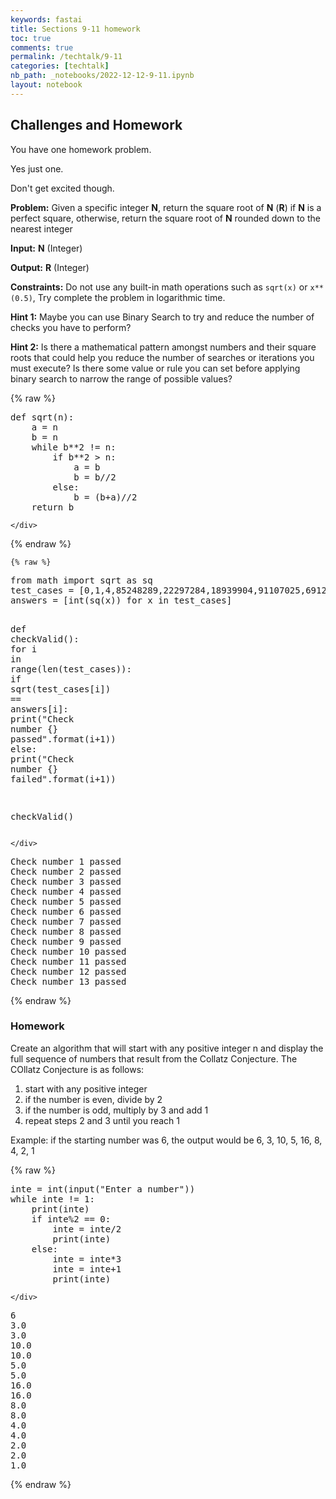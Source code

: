 ```yaml
---
keywords: fastai
title: Sections 9-11 homework
toc: true
comments: true
permalink: /techtalk/9-11
categories: [techtalk]
nb_path: _notebooks/2022-12-12-9-11.ipynb
layout: notebook
---
```


<!--
#################################################
### THIS FILE WAS AUTOGENERATED! DO NOT EDIT! ###
#################################################
# file to edit: _notebooks/2022-12-12-9-11.ipynb
-->

<div class="container" id="notebook-container">
        
<div class="cell border-box-sizing text_cell rendered"><div class="inner_cell">
<div class="text_cell_render border-box-sizing rendered_html">
<h2 id="Challenges-and-Homework">Challenges and Homework<a class="anchor-link" href="#Challenges-and-Homework"> </a></h2><p>You have one homework problem.</p>
<p>Yes just one.</p>
<p>Don't get excited though.</p>
<p><strong>Problem:</strong> Given a specific integer <strong>N</strong>, return the square root of <strong>N</strong> (<strong>R</strong>) if <strong>N</strong> is a perfect square, otherwise, return the square root of <strong>N</strong> rounded down to the nearest integer</p>
<p><strong>Input:</strong> <strong>N</strong> (Integer)</p>
<p><strong>Output:</strong> <strong>R</strong> (Integer)</p>
<p><strong>Constraints:</strong> Do not use any built-in math operations such as <code>sqrt(x)</code> or <code>x**(0.5)</code>, Try complete the problem in logarithmic time.</p>
<p><strong>Hint 1:</strong> Maybe you can use Binary Search to try and reduce the number of checks you have to perform?</p>
<p><strong>Hint 2:</strong> Is there a mathematical pattern amongst numbers and their square roots that could help you reduce the number of searches or iterations you must execute? Is there some value or rule you can set before applying binary search to narrow the range of possible values?</p>

</div>
</div>
</div>
    {% raw %}
    
<div class="cell border-box-sizing code_cell rendered">
<div class="input">

<div class="inner_cell">
    <div class="input_area">
<div class=" highlight hl-ipython3"><pre><span></span><span class="k">def</span> <span class="nf">sqrt</span><span class="p">(</span><span class="n">n</span><span class="p">):</span>
    <span class="n">a</span> <span class="o">=</span> <span class="n">n</span>
    <span class="n">b</span> <span class="o">=</span> <span class="n">n</span>
    <span class="k">while</span> <span class="n">b</span><span class="o">**</span><span class="mi">2</span> <span class="o">!=</span> <span class="n">n</span><span class="p">:</span>
        <span class="k">if</span> <span class="n">b</span><span class="o">**</span><span class="mi">2</span> <span class="o">&gt;</span> <span class="n">n</span><span class="p">:</span>
            <span class="n">a</span> <span class="o">=</span> <span class="n">b</span>
            <span class="n">b</span> <span class="o">=</span> <span class="n">b</span><span class="o">//</span><span class="mi">2</span>
        <span class="k">else</span><span class="p">:</span>
            <span class="n">b</span> <span class="o">=</span> <span class="p">(</span><span class="n">b</span><span class="o">+</span><span class="n">a</span><span class="p">)</span><span class="o">//</span><span class="mi">2</span>
    <span class="k">return</span> <span class="n">b</span>
</pre></div>

    </div>
</div>
</div>

</div>
    {% endraw %}

    {% raw %}
    
<div class="cell border-box-sizing code_cell rendered">
<div class="input">

<div class="inner_cell">
    <div class="input_area">
<div class=" highlight hl-ipython3"><pre><span></span><span class="kn">from</span> <span class="nn">math</span> <span class="kn">import</span> <span class="n">sqrt</span> <span class="k">as</span> <span class="n">sq</span>
<span class="n">test_cases</span> <span class="o">=</span> <span class="p">[</span><span class="mi">0</span><span class="p">,</span><span class="mi">1</span><span class="p">,</span><span class="mi">4</span><span class="p">,</span><span class="mi">85248289</span><span class="p">,</span><span class="mi">22297284</span><span class="p">,</span><span class="mi">18939904</span><span class="p">,</span><span class="mi">91107025</span><span class="p">,</span><span class="mi">69122596</span><span class="p">,</span><span class="mi">9721924</span><span class="p">,</span><span class="mi">37810201</span><span class="p">,</span><span class="mi">1893294144</span><span class="p">,</span><span class="mi">8722812816</span><span class="p">,</span><span class="mi">644398225</span><span class="p">]</span>
<span class="n">answers</span> <span class="o">=</span> <span class="p">[</span><span class="nb">int</span><span class="p">(</span><span class="n">sq</span><span class="p">(</span><span class="n">x</span><span class="p">))</span> <span class="k">for</span> <span class="n">x</span> <span class="ow">in</span> <span class="n">test_cases</span><span class="p">]</span>


<span class="k">def</span> <span class="nf">checkValid</span><span class="p">():</span>
    <span class="k">for</span> <span class="n">i</span> <span class="ow">in</span> <span class="nb">range</span><span class="p">(</span><span class="nb">len</span><span class="p">(</span><span class="n">test_cases</span><span class="p">)):</span>
        <span class="k">if</span> <span class="n">sqrt</span><span class="p">(</span><span class="n">test_cases</span><span class="p">[</span><span class="n">i</span><span class="p">])</span> <span class="o">==</span> <span class="n">answers</span><span class="p">[</span><span class="n">i</span><span class="p">]:</span>
            <span class="nb">print</span><span class="p">(</span><span class="s2">&quot;Check number </span><span class="si">{}</span><span class="s2"> passed&quot;</span><span class="o">.</span><span class="n">format</span><span class="p">(</span><span class="n">i</span><span class="o">+</span><span class="mi">1</span><span class="p">))</span>
        <span class="k">else</span><span class="p">:</span>
            <span class="nb">print</span><span class="p">(</span><span class="s2">&quot;Check number </span><span class="si">{}</span><span class="s2"> failed&quot;</span><span class="o">.</span><span class="n">format</span><span class="p">(</span><span class="n">i</span><span class="o">+</span><span class="mi">1</span><span class="p">))</span>

<span class="n">checkValid</span><span class="p">()</span>
</pre></div>

    </div>
</div>
</div>

<div class="output_wrapper">
<div class="output">

<div class="output_area">

<div class="output_subarea output_stream output_stdout output_text">
<pre>Check number 1 passed
Check number 2 passed
Check number 3 passed
Check number 4 passed
Check number 5 passed
Check number 6 passed
Check number 7 passed
Check number 8 passed
Check number 9 passed
Check number 10 passed
Check number 11 passed
Check number 12 passed
Check number 13 passed
</pre>
</div>
</div>

</div>
</div>

</div>
    {% endraw %}

<div class="cell border-box-sizing text_cell rendered"><div class="inner_cell">
<div class="text_cell_render border-box-sizing rendered_html">
<h3 id="Homework">Homework<a class="anchor-link" href="#Homework"> </a></h3><p>Create an algorithm that will start with any positive integer n and display the full sequence of numbers that result from the Collatz Conjecture. The COllatz Conjecture is as follows:</p>
<ol>
<li>start with any positive integer</li>
<li>if the number is even, divide by 2</li>
<li>if the number is odd, multiply by 3 and add 1</li>
<li>repeat steps 2 and 3 until you reach 1</li>
</ol>
<p>Example: if the starting number was 6, the output would be 6, 3, 10, 5, 16, 8, 4, 2, 1</p>

</div>
</div>
</div>
    {% raw %}
    
<div class="cell border-box-sizing code_cell rendered">
<div class="input">

<div class="inner_cell">
    <div class="input_area">
<div class=" highlight hl-ipython3"><pre><span></span><span class="n">inte</span> <span class="o">=</span> <span class="nb">int</span><span class="p">(</span><span class="nb">input</span><span class="p">(</span><span class="s2">&quot;Enter a number&quot;</span><span class="p">))</span>
<span class="k">while</span> <span class="n">inte</span> <span class="o">!=</span> <span class="mi">1</span><span class="p">:</span>
    <span class="nb">print</span><span class="p">(</span><span class="n">inte</span><span class="p">)</span>
    <span class="k">if</span> <span class="n">inte</span><span class="o">%</span><span class="k">2</span> == 0:
        <span class="n">inte</span> <span class="o">=</span> <span class="n">inte</span><span class="o">/</span><span class="mi">2</span>
        <span class="nb">print</span><span class="p">(</span><span class="n">inte</span><span class="p">)</span>
    <span class="k">else</span><span class="p">:</span>
        <span class="n">inte</span> <span class="o">=</span> <span class="n">inte</span><span class="o">*</span><span class="mi">3</span>
        <span class="n">inte</span> <span class="o">=</span> <span class="n">inte</span><span class="o">+</span><span class="mi">1</span>
        <span class="nb">print</span><span class="p">(</span><span class="n">inte</span><span class="p">)</span>
</pre></div>

    </div>
</div>
</div>

<div class="output_wrapper">
<div class="output">

<div class="output_area">

<div class="output_subarea output_stream output_stdout output_text">
<pre>6
3.0
3.0
10.0
10.0
5.0
5.0
16.0
16.0
8.0
8.0
4.0
4.0
2.0
2.0
1.0
</pre>
</div>
</div>

</div>
</div>

</div>
    {% endraw %}

</div>
 

